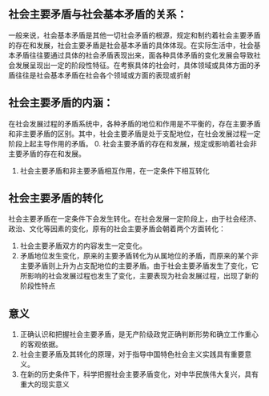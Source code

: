 ## 社会主要矛盾与社会基本矛盾的关系：
一般来说，社会基本矛盾是其他一切社会矛盾的根源，规定和制约着社会主要矛盾的存在和发展，社会主要矛盾是社会基本矛盾的具体体现。在实际生活中，社会基本矛盾往往要通过具体的社会矛盾表现出来，面各种具体矛盾的变化发展会导致社会发展呈现出一定的阶段性特征。在考察具体的社会时，具体领域或具体方面的矛盾往往是社会基本矛盾在社会各个领域或方面的表现或折射

## 社会主要矛盾的内涵：
在社会发展过程的矛盾系统中，各种矛盾的地位和作用是不平衡的，存在主要矛盾和非主要矛盾的区别。其中，社会主要矛盾是处于支配地位，在社会发展过程一定阶段上起主导作用的矛盾。
0. 社会主要矛盾的存在和发展，规定或影响着社会非主要矛盾的存在和发展。
1. 社会主要矛盾和非主要矛盾相互作用，在一定条件下相互转化

## 社会主要矛盾的转化
社会主要矛盾在一定条件下会发生转化。在社会发展一定阶段上，由于社会经济、政治、文化等因素的变化，原有的社会主要矛盾会朝着两个方面转化：
1. 社会主要矛盾双方的内容发生一定变化。
2. 矛盾地位发生变化，原来的主要矛盾转化为从属地位的矛盾，而原来的某个非主要矛盾则上升为占支配地位的主要矛盾。由于社会主要矛盾发生了变化，它所影响的社会发展过程也发生了变化，主要表现为社会发展过程，出现了新的阶段性特点

## 意义
1. 正确认识和把握社会主要矛盾，是无产阶级政党正确判断形势和确立工作重心的客观依据。
2. 社会主要矛盾及其转化的原理，对于指导中国特色社会主义实践具有重要意义。
3. 在新的历史条件下，科学把握社会主要矛盾变化，对中华民族伟大复兴，具有重大的现实意义

